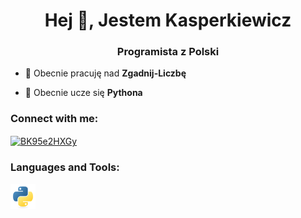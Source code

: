 <h1 align="center">Hej 👋, Jestem Kasperkiewicz</h1>
<h3 align="center">Programista z Polski</h3>

- 🔭 Obecnie pracuję nad **Zgadnij-Liczbę**

- 🌱 Obecnie ucze się **Pythona**

<h3 align="left">Connect with me:</h3>
<p align="left">
<a href="https://discord.gg/BK95e2HXGy" target="blank"><img align="center" src="https://raw.githubusercontent.com/rahuldkjain/github-profile-readme-generator/master/src/images/icons/Social/discord.svg" alt="BK95e2HXGy" height="30" width="40" /></a>
</p>

<h3 align="left">Languages and Tools:</h3>
<p align="left"> <a href="https://www.python.org" target="_blank" rel="noreferrer"> <img src="https://raw.githubusercontent.com/devicons/devicon/master/icons/python/python-original.svg" alt="python" width="40" height="40"/> </a> </p>
